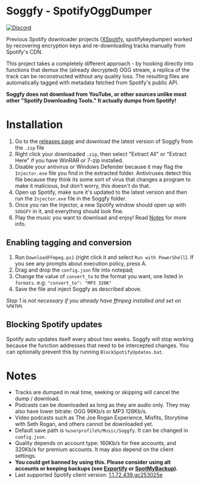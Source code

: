 # Soggfy - SpotifyOggDumper
[![Discord](https://discord.com/api/guilds/897274718942531594/widget.png)](https://discord.gg/syc9aMDVBf)

Previous Spotify downloader projects ([XSpotify](https://web.archive.org/web/20200303145624/https://github.com/meik97/XSpotify), spotifykeydumper) worked by recovering encryption keys and re-downloading tracks manually from Spotify's CDN.

This project takes a completely different approach - by hooking directly into functions that demux the (already decrypted) OGG stream, a replica of the track can be reconstructed without any quality loss. The resulting files are automatically tagged with metadata fetched from Spotify's public API.

**Soggfy does not download from YouTube, or other sources unlike most other "Spotify Downloading Tools." It actually dumps from Spotify!**

# Installation
1. Go to the [releases page](https://github.com/Rafiuth/Soggfy/releases) and download the latest version of Soggfy from the `.zip` file
2. Right click your downloaded `.zip`, then select "Extract All" or "Extract Here" if you have WinRAR or 7-zip installed.
3. Disable your antivirus or Windows Defender because it may flag the `Injector.exe` file you find in the extracted folder. Antiviruses detect this file because they think its some sort of virus that changes a program to make it malicious, but don't worry, this doesn't do that.
4. Open up Spotify, make sure it's updated to the latest version and then run the `Injector.exe` file in the Soggfy folder.
5. Once you ran the Injector, a new Spotify window should open up with `SOGGFY` in it, and everything should look fine.
6. Play the music you want to download and enjoy! Read [Notes](https://github.com/Rafiuth/Soggfy#Notes) for more info.

## Enabling tagging and conversion
1. Run `DownloadFFmpeg.ps1` (right click it and select `Run with PowerShell`). If you see any prompts about execution policy, press A.
2. Drag and drop the `config.json` file into notepad;
3. Change the value of `convert_to` to the format you want, one listed in `formats`. e.g: `"convert_to": "MP3 320K"`
4. Save the file and inject Soggfy as described above.

_Step 1 is not necessary if you already have ffmpeg installed and set on `%PATH%`_

## Blocking Spotify updates
Spotify auto updates itself every about two weeks. Soggfy will stop working because the function addresses that need to be intercepted changes.
You can optionally prevent this by running `BlockSpotifyUpdates.bat`.
   
# Notes
- Tracks are dumped in real time, seeking or skipping will cancel the dump / download.
- Podcasts can be downloaded as long as they are audio only. They may also have lower bitrate: OGG 96Kb/s or MP3 128Kb/s.
- Video podcasts such as The Joe Rogan Experience, Misfits, Storytime with Seth Rogan, and others cannot be downloaded yet.
- Default save path is `%userprofile%/Music/Soggfy`. It can be changed in `config.json`.
- Quality depends on account type: 160Kb/s for free accounts, and 320Kb/s for premium accounts. It may also depend on the client settings.
- **You could get banned by using this. Please consider using alt accounts or keeping backups (see [Exportify](https://watsonbox.github.io/exportify) or [SpotMyBackup](http://www.spotmybackup.com)).**
- Last supported Spotify client version: [1.1.72.439.gc253025e](https://upgrade.scdn.co/upgrade/client/win32-x86/spotify_installer-1.1.72.439.gc253025e-33.exe)
